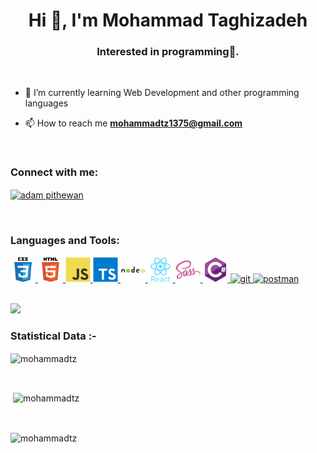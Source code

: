 <h1 align="center">Hi 👋, I'm Mohammad Taghizadeh</h1>
<h3 align="center">Interested in programming🌟.</h3>

<br>

- 🌱 I’m currently learning Web Development and other programming languages

- 📫 How to reach me **mohammadtz1375@gmail.com**

<br>

<h3 align="left">Connect with me:</h3>
<p align="left">
  <a href="https://www.linkedin.com/in/mohammad-taghizadeh-5a4151217/" target="blank"><img align="center"
      src="https://raw.githubusercontent.com/rahuldkjain/github-profile-readme-generator/master/src/images/icons/Social/linked-in-alt.svg"
      alt="adam pithewan" height="30" width="40" /></a> 
</p>

<br>

<h3 align="left">Languages and Tools:</h3>
<p align="left"> 
  <a href="https://www.w3schools.com/css/" target="_blank"
    rel="noreferrer"> 
  <img
      src="https://raw.githubusercontent.com/devicons/devicon/master/icons/css3/css3-original-wordmark.svg" alt="css3"
      width="40" height="40" /> 
  </a> 
  <a href="https://www.w3.org/html/" target="_blank" rel="noreferrer"> 
  <img
      src="https://raw.githubusercontent.com/devicons/devicon/master/icons/html5/html5-original-wordmark.svg"
      alt="html5" width="40" height="40" /> </a> <a href="https://developer.mozilla.org/en-US/docs/Web/JavaScript" target="_blank"
    rel="noreferrer"> 
</a>
  <a href="https://www.w3.org/javascript/" target="_blank" rel="noreferrer"> 
  <img
      src="https://raw.githubusercontent.com/devicons/devicon/master/icons/javascript/javascript-original.svg"
      alt="javascript" width="40" height="40" />
  </a> 
  <a href="https://www.typescriptlang.org/" rel="nofollow"> 
    <img src="https://raw.githubusercontent.com/devicons/devicon/master/icons/typescript/typescript-original.svg" alt="typescript" width="40" height="40" style="max-width: 100%;"> 
  </a>
  <a href="https://nodejs.org" target="_blank" rel="noreferrer"> 
    <img src="https://raw.githubusercontent.com/devicons/devicon/master/icons/nodejs/nodejs-original-wordmark.svg"
      alt="nodejs" width="40" height="40" /> 
  </a> 
  <a href="https://reactjs.org/" target="_blank" rel="noreferrer"> 
    <img src="https://raw.githubusercontent.com/devicons/devicon/master/icons/react/react-original-wordmark.svg"
      alt="react" width="40" height="40" /> </a> <a href="https://sass-lang.com" target="_blank" rel="noreferrer"> 
  <img src="https://raw.githubusercontent.com/devicons/devicon/master/icons/sass/sass-original.svg" alt="sass" width="40"
      height="40" /> 
  </a>
  <a href="https://www.w3schools.com/cs/" target="_blank"> 
    <img src="https://github.com/devicons/devicon/blob/master/icons/csharp/csharp-original.svg" alt="csharp" width="40" height="40"/> 
  </a>
  <a href="https://git-scm.com/" rel="nofollow"> 
    <img src="https://camo.githubusercontent.com/fbfcb9e3dc648adc93bef37c718db16c52f617ad055a26de6dc3c21865c3321d/68747470733a2f2f7777772e766563746f726c6f676f2e7a6f6e652f6c6f676f732f6769742d73636d2f6769742d73636d2d69636f6e2e737667" alt="git" width="40" height="40" data-canonical-src="https://www.vectorlogo.zone/logos/git-scm/git-scm-icon.svg" style="max-width: 100%;"> 
  </a>
  <a href="https://postman.com" rel="nofollow"> 
    <img src="https://camo.githubusercontent.com/93b32389bf746009ca2370de7fe06c3b5146f4c99d99df65994f9ced0ba41685/68747470733a2f2f7777772e766563746f726c6f676f2e7a6f6e652f6c6f676f732f676574706f73746d616e2f676574706f73746d616e2d69636f6e2e737667" alt="postman" width="40" height="40" data-canonical-src="https://www.vectorlogo.zone/logos/getpostman/getpostman-icon.svg" style="max-width: 100%;">
  </a>
</p>

<br>

<img src = "https://media2.giphy.com/media/QssGEmpkyEOhBCb7e1/giphy.gif?cid=ecf05e47a0n3gi1bfqntqmob8g9aid1oyj2wr3ds3mg700bl&rid=giphy.gif" width = 32px>

<br>

<h3>Statistical Data :-</h3>
<p><img align="center"
    src="https://github-readme-stats.vercel.app/api/top-langs?username=mohammadtz&show_icons=true&locale=en&bg_color=0d1117&text_color=ffffff&layout=compact"
    alt="mohammadtz" 
    bg_color=#808080/></p>

<br>

<p>&nbsp;<img align="center" src="https://github-readme-stats.vercel.app/api?username=mohammadtz&show_icons=true&locale=en&bg_color=0d1117&text_color=ffffff&repo=convoychat"
    alt="mohammadtz" /></p>

<br>

<p><img align="center" src="https://github-readme-streak-stats.herokuapp.com/?user=mohammadtz&theme=dark&background=0d1117&date_format=M%20j%5B%2C%20Y%5D" alt="mohammadtz" /></p>

<!-- <br>
<h3>Trophies :-</h3>
<p align="left"> <a href="https://github.com/ryo-ma/github-profile-trophy"><img
      src="https://github-profile-trophy.vercel.app/?username=mohammadtz&bg_color=0d1117&text_color=ffffff" alt="mohammadtz" /></a> </p> -->
      
<p align="left"> <a href="https://twitter.com/" target="blank"><img
      src="https://img.shields.io/twitter/follow/?logo=twitter&style=for-the-badge" alt="" /></a> </p>
